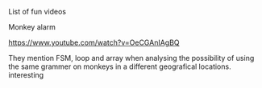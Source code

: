 List of fun videos

Monkey alarm

https://www.youtube.com/watch?v=OeCGAnIAgBQ

They mention FSM, loop and array when analysing the possibility of using the same grammer on monkeys in a different geografical locations. 
interesting






